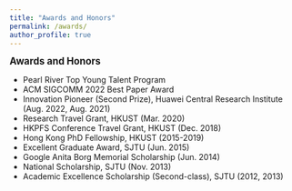 ```yaml
---
title: "Awards and Honors"
permalink: /awards/
author_profile: true
---
```


<big>**Awards and Honors**</big>

- Pearl River Top Young Talent Program
- ACM SIGCOMM 2022 Best Paper Award
- Innovation Pioneer (Second Prize), Huawei Central Research Institute (Aug. 2022, Aug. 2021)
- Research Travel Grant, HKUST (Mar. 2020)
- HKPFS Conference Travel Grant, HKUST (Dec. 2018)
- Hong Kong PhD Fellowship, HKUST (2015-2019)
- Excellent Graduate Award, SJTU (Jun. 2015)
- Google Anita Borg Memorial Scholarship (Jun. 2014)
- National Scholarship, SJTU (Nov. 2013)
- Academic Excellence Scholarship (Second-class), SJTU (2012, 2013)
